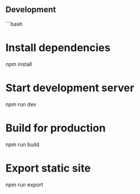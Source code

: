 ## Development

\`\`\`bash
# Install dependencies
npm install

# Start development server
npm run dev

# Build for production
npm run build

# Export static site
npm run export






